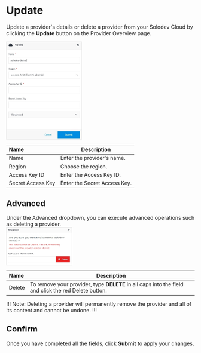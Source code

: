 # Update

Update a provider's details or delete a provider from your Solodev Cloud by clicking the **Update** button on the Provider Overview page.

<img src="../../../../images/updateprovider.jpg" alt="updateprovider" style="width: 40%; display: block"></a>

**Name** | **Description** 
:--- | ---
Name | Enter the provider's name.
Region | Choose the region.
Access Key ID | Enter the Access Key ID.
Secret Access Key | Enter the Secret Access Key.

## Advanced

Under the Advanced dropdown, you can execute advanced operations such as deleting a provider. 
<img src="../../../../images/updateprovider2.jpg" alt="updateprovider2" style="width: 35%; display: block"></a>

**Name** | **Description** 
:--- | ---
Delete | To remove your provider, type **DELETE** in all caps into the field and click the red Delete button.

!!! Note:
Deleting a provider will permanently remove the provider and all of its content and cannot be undone.
!!!

## Confirm

Once you have completed all the fields, click **Submit** to apply your changes.


